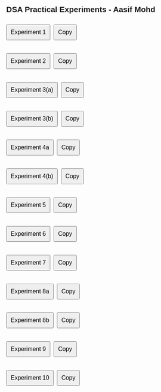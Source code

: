 <!DOCTYPE html>
<html>
<head>
  <title>DSA Experiments</title>
  <style>
    body {
      font-family: Arial, sans-serif;
    }
    button {
      display: inline-block;
      margin: 10px 5px 5px 0;
      padding: 10px;
      font-size: 16px;
      cursor: pointer;
    }
    pre {
      background-color: #f0f0f0;
      padding: 15px;
      border: 1px solid #ccc;
      overflow-x: auto;
      display: none;
      white-space: pre-wrap;
    }
    .experiment {
      margin-bottom: 20px;
    }
  </style>
  <script>
    function toggleCode(id) {
      const block = document.getElementById(id);
      block.style.display = (block.style.display === 'block') ? 'none' : 'block';
    }

    function copyCode(id) {
      const text = document.getElementById(id).innerText;
      navigator.clipboard.writeText(text).catch(err => {
        console.error("Failed to copy: ", err);
      });
    }
  </script>
</head>
<body>

<h2>DSA Practical Experiments - Aasif Mohd</h2>

<div class="experiment">
  <button onclick="toggleCode('exp1')">Experiment 1</button>
  <button onclick="copyCode('exp1')">Copy</button>
  <pre id="exp1">#include &lt;iostream&gt;
using namespace std;

// Function to print the array
void printArray(int arr[], int n) {
    for (int i = 0; i &lt; n; ++i) {
        cout &lt;&lt; arr[i] &lt;&lt; " ";
    }
    cout &lt;&lt; endl;
}

// Function to perform linear search
int linearSearch(int arr[], int n, int x) {
    for (int i = 0; i &lt; n; ++i) {
        if (arr[i] == x) {
            return i; // Return the index if found
        }
    }
    return -1; // Return -1 if not found
}

// Function to insert an element at a given position
void insertElement(int arr[], int&amp; n, int pos, int value) {
    if (pos &lt; 0 || pos &gt; n) {
        cout &lt;&lt; "Invalid position for insertion." &lt;&lt; endl;
        return;
    }

    // Shift elements to the right to create space for the new element
    for (int i = n - 1; i &gt;= pos; --i) {
        arr[i + 1] = arr[i];
    }

    arr[pos] = value;
    n++;
}

// Function to delete an element at a given position
int deleteElement(int arr[], int&amp; n, int value) {
    int pos = linearSearch(arr, n, value);
    if (pos == -1) {
        return 0; // Element not found
    }

    // Shift elements to the left to fill the gap
    for (int i = pos; i &lt; n - 1; ++i) {
        arr[i] = arr[i + 1];
    }
    n--;
    return 1; // Element deleted successfully
}

int main() {
    cout &lt;&lt; "Name = Aasif Mohd \nRoll no. = 24/A15/006" &lt;&lt; endl;
    cout &lt;&lt; "Enter the number of elements in array: ";
    int n;
    cin &gt;&gt; n;

    // Dynamically allocate memory for the array
    int* arr = new int[n + 1];

    cout &lt;&lt; "ENTER THE ARRAY ELEMENTS" &lt;&lt; endl;
    for (int i = 0; i &lt; n; ++i) {
        cout &lt;&lt; "Element at index " &lt;&lt; i &lt;&lt; ": ";
        cin &gt;&gt; arr[i];
    }

    cout &lt;&lt; "Original array: ";
    printArray(arr, n);
    cout &lt;&lt; endl;

    int x;
    cout &lt;&lt; "Enter element to search: ";
    cin &gt;&gt; x;
    int p = linearSearch(arr, n, x);
    if (p != -1) {
        cout &lt;&lt; "Element present at index: " &lt;&lt; p &lt;&lt; endl;
    } else {
        cout &lt;&lt; "Element is not present in array" &lt;&lt; endl;
    }
    cout &lt;&lt; endl;

    // Insert an element
    int pos, value;
    cout &lt;&lt; "For insertion of an element" &lt;&lt; endl;
    cout &lt;&lt; "Enter index: ";
    cin &gt;&gt; pos;
    cout &lt;&lt; "Enter Value: ";
    cin &gt;&gt; value;
    insertElement(arr, n, pos, value);
    cout &lt;&lt; "Array after insertion: ";
    printArray(arr, n);
    cout &lt;&lt; endl;

    // Delete an element
    cout &lt;&lt; "Enter Element for deletion: ";
    cin &gt;&gt; value;
    int m = deleteElement(arr, n, value);
    if (m == 1) {
        cout &lt;&lt; "Deletion is successful" &lt;&lt; endl;
    } else {
        cout &lt;&lt; "Deletion is unsuccessful" &lt;&lt; endl;
    }
    cout &lt;&lt; "Array after deletion: ";
    printArray(arr, n);

    // Deallocate memory
    delete[] arr;

    return 0;
}
</pre>
</div>

<!-- Experiment 2 -->
<div class="experiment">
  <button onclick="toggleCode('exp2')">Experiment 2</button>
  <button onclick="copyCode('exp2')">Copy</button>
  <pre id="exp2">#include &lt;iostream&gt;
using namespace std;
#include &lt;stdlib.h&gt;

struct node {
    int data;
    node* next;
};

// Function to traverse and print the linked list
void linkedListTraversal(struct node* ptr) {
    int i = 0;
    while (ptr != NULL) {
        cout &lt;&lt; "Element at index " &lt;&lt; i &lt;&lt; ": " &lt;&lt; ptr-&gt;data &lt;&lt; "\n";
        i++;
        ptr = ptr-&gt;next;
    }
}

// Function to insert a new node at a given position
void insertAtIndex(node*& head, int index, int value) {
    node* newNode = new node;
    newNode-&gt;data = value;
    newNode-&gt;next = NULL;

    if (index == 0) {
        newNode-&gt;next = head;
        head = newNode;
        return;
    }

    node* current = head;
    for (int i = 0; i &lt; index - 1 &amp;&amp; current != NULL; ++i) {
        current = current-&gt;next;
    }

    if (current == NULL) {
        cout &lt;&lt; "Invalid index! Insertion failed." &lt;&lt; endl;
        delete newNode;
        return;
    }

    newNode-&gt;next = current-&gt;next;
    current-&gt;next = newNode;
}

// Function to delete a node by value
void deleteNode(node*& head, int value) {
    if (head == NULL) {
        cout &lt;&lt; "List is empty! Deletion failed.";
        return;
    }

    if (head-&gt;data == value) {
        node* temp = head;
        head = head-&gt;next;
        free(temp);
        return;
    }

    node* temp = head;
    while (temp-&gt;next != NULL &amp;&amp; temp-&gt;next-&gt;data != value) {
        temp = temp-&gt;next;
    }

    if (temp-&gt;next == NULL) {
        cout &lt;&lt; "Value not found in the list\n";
        return;
    }

    node* nodeToDelete = temp-&gt;next;
    temp-&gt;next = temp-&gt;next-&gt;next;
    free(nodeToDelete);
}

// Function to search for an element in the list
bool searchNode(node* head, int value) {
    int i = 0;
    node* temp = head;
    while (temp != NULL) {
        if (temp-&gt;data == value) {
            cout &lt;&lt; "Value is found at index " &lt;&lt; i &lt;&lt; endl;
            return true;
        }
        i++;
        temp = temp-&gt;next;
    }
    cout &lt;&lt; "Value is not found" &lt;&lt; endl;
    return false;
}

int main() {
    cout &lt;&lt; "Name: Aasif Mohd\nRoll No.: 24/A15/006" &lt;&lt; endl;

    struct node* first = new node;
    struct node* second = new node;
    struct node* third = new node;
    struct node* fourth = new node;

    first-&gt;data = 3;
    first-&gt;next = second;

    second-&gt;data = 6;
    second-&gt;next = third;

    third-&gt;data = 8;
    third-&gt;next = fourth;

    fourth-&gt;data = 6;
    fourth-&gt;next = NULL;

    cout &lt;&lt; "Original List:\n";
    linkedListTraversal(first);
    cout &lt;&lt; "\n";

    cout &lt;&lt; "Inserting 10 at index 2:\n";
    insertAtIndex(first, 2, 10);
    cout &lt;&lt; "Updated List:\n";
    linkedListTraversal(first);
    cout &lt;&lt; "\n";

    int Value = 8;
    cout &lt;&lt; "Search node with value = " &lt;&lt; Value &lt;&lt; endl;
    searchNode(first, Value);

    cout &lt;&lt; "\nDeleting node with value = 8\n";
    deleteNode(first, 8);
    cout &lt;&lt; "Updated List:\n";
    linkedListTraversal(first);
    cout &lt;&lt; "\n";

    return 0;
}
</pre>
</div>

<!-- Experiment 3a (Stack operations) -->
<div class="experiment">
  <button onclick="toggleCode('exp3a')">Experiment 3(a)</button>
  <button onclick="copyCode('exp3a')">Copy</button>
  <pre id="exp3a">#include &lt;iostream&gt;
#include &lt;stdlib.h&gt;
using namespace std;

struct stack {
    int size;
    int top;
    int* arr;
};

// Function to check if stack is full
bool isFull(stack *sp) {
    return sp-&gt;top == sp-&gt;size - 1;
}

// Function to check if stack is empty
bool isEmpty(stack *sp) {
    return sp-&gt;top == -1;
}

// Function to push an element onto the stack
void push(stack *sp, int value) {
    if (isFull(sp)) {
        cout &lt;&lt; "Stack overflow! Cannot push " &lt;&lt; value &lt;&lt; endl;
    } else {
        sp-&gt;top++;
        sp-&gt;arr[sp-&gt;top] = value;
        cout &lt;&lt; "Pushed " &lt;&lt; value &lt;&lt; " onto stack." &lt;&lt; endl;
    }
}

// Function to pop an element from the stack
int pop(stack *sp) {
    if (isEmpty(sp)) {
        cout &lt;&lt; "Stack underflow! No elements to pop." &lt;&lt; endl;
        return -1;
    } else {
        int poppedValue = sp-&gt;arr[sp-&gt;top];
        sp-&gt;top--;
        cout &lt;&lt; "Popped " &lt;&lt; poppedValue &lt;&lt; " from stack." &lt;&lt; endl;
        return poppedValue;
    }
}

int display(stack* sp) {
    cout &lt;&lt; "stack element: ";
    if (isEmpty(sp)) cout &lt;&lt; "Empty stack";
    for (int i = 0; i &lt;= sp-&gt;top; i++) {
        cout &lt;&lt; sp-&gt;arr[i] &lt;&lt; " ";
    }
    cout &lt;&lt; endl &lt;&lt; endl;
    return 0;
}

int main() {
    stack* sp = new stack;
    sp-&gt;size = 5;
    sp-&gt;top = -1;
    sp-&gt;arr = new int[sp-&gt;size];

    cout &lt;&lt; "Stack created successfully" &lt;&lt; endl;

    // Push elements
    push(sp, 10);
    push(sp, 20);
    push(sp, 30);
    push(sp, 40);
    push(sp, 50);
    push(sp, 60); // Should show stack overflow
    cout &lt;&lt; endl &lt;&lt; "Stack element after all elements pushed" &lt;&lt; endl;
    display(sp);

    // Pop elements
    pop(sp);
    pop(sp);
    pop(sp);
    pop(sp);
    pop(sp);
    pop(sp); // Should show stack underflow
    cout &lt;&lt; endl &lt;&lt; "Stack element after all elements popped" &lt;&lt; endl;
    display(sp);

    // Free allocated memory
    delete[] sp-&gt;arr;
    delete sp;

    return 0;
}
</pre>
</div>

<!-- Experiment 3b (Stack using linked list) -->
<div class="experiment">
  <button onclick="toggleCode('exp3b')">Experiment 3(b)</button>
  <button onclick="copyCode('exp3b')">Copy</button>
  <pre id="exp3b">#include &lt;iostream&gt;
using namespace std;

struct Node {
    int data;
    Node* next;
};

int isempty(Node* top) {
    return top == NULL;
}

void push(Node*& top, int x) {
    Node* n = new Node;
    n-&gt;data = x;
    n-&gt;next = top;
    top = n;
    cout &lt;&lt; "Pushed Element = " &lt;&lt; x &lt;&lt; endl;
}

void pop(Node*& top) {
    if (isempty(top)) {
        cout &lt;&lt; "Popped Element = Stack Underflow\n";
    } else {
        Node* n = top;
        int x = n-&gt;data;
        top = top-&gt;next;
        delete n;
        cout &lt;&lt; "Popped Element = " &lt;&lt; x &lt;&lt; endl;
    }
}

void display(Node* top) {
    cout &lt;&lt; "Stack elements: ";
    if (isempty(top)) {
        cout &lt;&lt; "Stack is empty" &lt;&lt; endl &lt;&lt; endl;
    } else {
        Node* temp = top;
        while (temp != NULL) {
            cout &lt;&lt; temp-&gt;data &lt;&lt; " ";
            temp = temp-&gt;next;
        }
        cout &lt;&lt; endl &lt;&lt; endl;
    }
}

int main() {
    cout &lt;&lt; "Name: Aasif Mohd\nRoll no.: 24/A15/006" &lt;&lt; endl;
    Node* top = NULL;

    cout &lt;&lt; "\nPushing values onto the stack" &lt;&lt; endl;
    push(top, 10);
    push(top, 20);
    push(top, 30);
    push(top, 40);
    cout &lt;&lt; endl;
    display(top);

    cout &lt;&lt; "Popping values from the stack" &lt;&lt; endl;
    pop(top);
    pop(top);
    pop(top);
    pop(top);
    pop(top);

    cout &lt;&lt; endl;
    display(top);

    return 0;
}
</pre>
</div>

<!-- Experiment 4a (Queue Implementation) -->
<div class="experiment">
  <button onclick="toggleCode('exp4a')">Experiment 4a</button>
  <button onclick="copyCode('exp4a')">Copy</button>
  <pre id="exp4a">#include &lt;iostream&gt;
#include &lt;stdlib.h&gt;
using namespace std;

struct queue {
    int size;
    int f, r;
    int *array;
};

// Check if the queue is full
int isfull(queue *&p) {
    if (p-&gt;r == p-&gt;size - 1) {
        return 1;
    }
    return 0;
}

// Check if the queue is empty
int isempty(queue *&p) {
    if (p-&gt;f == -1 || p-&gt;f &gt; p-&gt;r) { // Empty if f &gt; r or f is -1
        return 1;
    }
    return 0;
}

// Enqueue function to add an item to the queue
void enqueue(queue *&p, int value) {
    if (isfull(p)) {
        cout &lt;&lt; "Queue is full" &lt;&lt; endl;
    } else {
        if (p-&gt;f == -1) { // First element being added
            p-&gt;f = 0;
        }
        p-&gt;r++;
        p-&gt;array[p-&gt;r] = value;
        cout &lt;&lt; "Enqueued item: " &lt;&lt; value &lt;&lt; endl;
    }
}

// Remove an element from the queue (dequeue)
void dequeue(queue *&p) {
    if (isempty(p)) {
        cout &lt;&lt; "Dequeuing: Queue is empty" &lt;&lt; endl;
    } else {
        int a = p-&gt;array[p-&gt;f];
        p-&gt;f++;
        cout &lt;&lt; "Dequeued item: " &lt;&lt; a &lt;&lt; endl;

        // Reset the queue if it's empty
        if (p-&gt;f &gt; p-&gt;r) {
            p-&gt;f = p-&gt;r = -1;
        }
    }
}

// Display all elements in the queue
void display(queue *&p) {
    cout &lt;&lt; "Queue elements: ";
    if (isempty(p)) {
        cout &lt;&lt; "Queue is empty" &lt;&lt; endl;
    } else {
        for (int i = p-&gt;f; i &lt;= p-&gt;r; i++) {
            cout &lt;&lt; p-&gt;array[i] &lt;&lt; " ";
        }
        cout &lt;&lt; endl;
    }
}

int main() {
    cout &lt;&lt; " Name = Aasif Mohd\nRoll No = 24/A15/006" &lt;&lt; endl;
    // Create a queue
    struct queue* p;
    p = new queue;
    p-&gt;size = 10;
    p-&gt;f = -1;
    p-&gt;r = -1;
    p-&gt;array = new int[p-&gt;size];

    // Test the queue operations
    cout&lt;&lt;"Is the queue empty: "&lt;&lt;(isempty(p)?"Yes" :"No")&lt;&lt;endl;
    enqueue(p, 4);
    enqueue(p, 8);
    enqueue(p, 49);
    enqueue(p, 47);

    // Display current queue
    display(p);

    dequeue(p);
    dequeue(p);
    dequeue(p);
    dequeue(p);

    // This should show "Queue is empty"
    display(p);

    // Cleanup
    delete[] p-&gt;array;
    delete p;

    return 0;
}
</pre>
</div>

<!-- Experiment 4b (Queue using Linked List) -->
<div class="experiment">
  <button onclick="toggleCode('exp4b')">Experiment 4(b)</button>
  <button onclick="copyCode('exp4b')">Copy</button>
  <pre id="exp4b">#include &lt;iostream&gt;
using namespace std;

struct node {
    int data;
    struct node *next;
};

node *f = NULL; // Front of the queue
node *r = NULL; // Rear of the queue

// Check if the queue is empty
bool isempty() {
    return (f == NULL && r == NULL); // Queue is empty if both front and rear are NULL
}

// Add an element to the queue (enqueue)
void enqueue(int value) {
    node* newNode = new node;
    newNode->data = value;
    newNode->next = NULL;
    if(f == NULL) { // If the queue is empty
        f = r = newNode;
    } else {
        r->next = newNode;
        r = newNode;
    }

    cout << "Enqueued element: " << value << endl;
}

// Remove an element from the queue (dequeue)
void dequeue() {
    if (isempty()) {
        cout << "Dequeuing: Queue is empty" << endl;
    } else {
        node *ptr = f;
        int d = ptr->data;
        f = f->next;
        // If the queue becomes empty after dequeue
        if (f == NULL) {
            r = NULL;
        }
        delete ptr; // Use delete instead of free
        cout << "Dequeued element: " << d << endl;
    }
}

// Display all elements in the queue
void display() {
    cout << "Queue elements: ";
    if (isempty()) {
        cout << "Queue is empty" << endl;
    } else {
        node *ptr = f;
        while (ptr != NULL) {
            cout << ptr->data << " ";
            ptr = ptr->next;
        }
        cout << endl;
    }
}

int main() {
    cout << "Name = Aasif Mohd\nRoll No = 24/A15/006" << endl;
    // Test the queue operations
    cout << "Is the queue empty: " << (isempty() ? "Yes" : "No") << endl;
    enqueue(4);
    enqueue(8);
    enqueue(49);
    enqueue(54);
    // Display the queue after enqueues
    display();
    dequeue();
    dequeue();
    dequeue();
    dequeue();
    // Display the queue after dequeues
    display();
    return 0;
}
</pre>
</div>

<!-- Experiment 5 (Infix to Postfix using Stack) -->
<div class="experiment">
  <button onclick="toggleCode('exp5')">Experiment 5</button>
  <button onclick="copyCode('exp5')">Copy</button>
  <pre id="exp5">#include &lt;iostream&gt;
#include &lt;stdlib.h&gt;

using namespace std;

struct stack {
    int size;
    int top;
    char *arr;
};

int stackTop(struct stack* sp) {
    if (sp->top == -1) {
        return -1; // Return -1 if the stack is empty
    }
    return sp->arr[sp->top];
}

int isEmpty(struct stack *ptr) {
    return (ptr->top == -1);
}

int isFull(struct stack *ptr) {
    return (ptr->top == ptr->size - 1);
}

void push(struct stack* ptr, char val) {
    if (isFull(ptr)) {
        cout << "Stack Overflow! Cannot push " << val << " to the stack" << endl;
    } else {
        ptr->top++;
        ptr->arr[ptr->top] = val;
    }
}

char pop(struct stack* ptr) {
    if (isEmpty(ptr)) {
        cout << "Stack Underflow! Cannot pop from the stack" << endl;
        return -1;
    } else {
        char val = ptr->arr[ptr->top];
        ptr->top--;
        return val;
    }
}

int precedence(char ch) {
    if (ch == '*' || ch == '/') {
        return 3;
    } else if (ch == '+' || ch == '-') {
        return 2;
    } else {
        return 0;
    }
}

int isOperator(char ch) {
    return (ch == '+' || ch == '-' || ch == '*' || ch == '/');
}

char* infixToPostfix(const char* infix) {
    struct stack * sp = new stack;
    sp->size = 10;
    sp->top = -1;
    sp->arr = new char[sp->size];

    char* postfix = new char[sp->size];
    int i = 0; // Track infix traversal
    int j = 0; // Track postfix addition
    while (infix[i] != '\0') {
        if (!isOperator(infix[i])) {
            postfix[j] = infix[i];
            j++;
            i++;
        } else {
            if (precedence(infix[i]) > precedence(stackTop(sp))) {
                push(sp, infix[i]);
                i++;
            } else {
                postfix[j] = pop(sp);
                j++;
            }
        }
    }
    while (!isEmpty(sp)) {
        postfix[j] = pop(sp);
        j++;
    }
    postfix[j] = '\0';
    return postfix;
}

int main() {
    cout << " Name = Aasif Mohd\nRoll No = 24/A15/006" << endl;
    const char* infix = "x-y/z-k*d"; // Example infix expression
    cout << "Infix Expression: " << infix << endl;
    char* postfix = infixToPostfix(infix);
    cout << "Postfix Expression: " << postfix << endl;

    delete[] postfix; // Free memory for the postfix expression
    return 0;
}
</pre>
</div>

<!-- Experiment 6 (Binary Tree Traversal) -->
<div class="experiment">
  <button onclick="toggleCode('exp6')">Experiment 6</button>
  <button onclick="copyCode('exp6')">Copy</button>
  <pre id="exp6">#include &lt;iostream&gt;
#include &lt;stdlib.h&gt;
using namespace std;

struct node{
    int data;
    struct node* left;
    struct node* right;
};

struct node* createnode(int data){
    struct node* n = new node;
    n->data = data;
    n->left = NULL;
    n->right = NULL;
    return n;
}

void preorder(struct node* n){
    if(n){
        cout << n->data << " ";
        preorder(n->left);
        preorder(n->right);
    }
}

void inorder(struct node* n){
    if(n){
        inorder(n->left);
        cout << n->data << " ";
        inorder(n->right);
    }
}

void postorder(struct node* n){
    if(n){
        postorder(n->left);
        postorder(n->right);
        cout << n->data << " ";
    }
}

int main() {
    cout << " Name = Aasif Mohd\nRoll No = 24/A15/006" << endl
    <<endl;
    cout << "Binary Tree Implementation" << endl;
    struct node* n = createnode(10);
    struct node* n1 = createnode(20);
    struct node* n2 = createnode(30);
    struct node* n11 = createnode(40);
    struct node* n12 = createnode(50);
    struct node* n21 = createnode(60);
    struct node* n22 = createnode(70);

    n->left = n1;
    n->right = n2;
    n1->left = n11;
    n1->right = n12;
    n2->left = n21;
    n2->right = n22;

    /* Binary Tree Structure
        10
       /  \
      20   30
     /  \  /  \
    40  50 60  70 */

    cout << "Preorder Traversal: ";
    preorder(n);

    cout << endl;

    cout << "Inorder Traversal: ";
    inorder(n);
    cout << endl;

    cout << "Postorder Traversal: ";
    postorder(n);
    cout << endl;

    return 0;
}
</pre>
</div>

<!-- Experiment 7 (Binary Search Tree) -->
<div class="experiment">
  <button onclick="toggleCode('exp7')">Experiment 7</button>
  <button onclick="copyCode('exp7')">Copy</button>
  <pre id="exp7">#include &lt;iostream&gt;
using namespace std;

struct node {
    int data;
    struct node* left;
    struct node* right;
};

// Function to create a new node
struct node* createnode(int data) {
    struct node* n = new node;
    n->data = data;
    n->left = NULL;
    n->right = NULL;
    return n;
}

// In-order Traversal
void inorder(struct node* n) {
    if (n) {
        inorder(n->left);
        cout << n->data << " ";
        inorder(n->right);
    }
}

// Search Function with Integrated Output
struct node* searchIter(struct node* root, int key) {
    while (root != NULL) {
        if (key == root->data) {
            cout << "Found node with value " << key << endl;
            return root;
        } else if (key < root->data) {
            root = root->left;
        } else {
            root = root->right;
        }
    }
    cout << "Node with value " << key << " not found." << endl;
    return NULL;
}

// Insert Function with Confirmation Message
void insert(struct node*& root, int key) {
    if (root == NULL) {
        root = createnode(key);
        cout << "Inserted " << key << " into the BST." << endl;
        return;
    }

    struct node* current = root;
    struct node* prev = NULL;

    while (current != NULL) {
        prev = current;
        if (key == current->data) {
            cout << "Cannot insert " << key << ", already in BST" << endl;
            return;
        } else if (key < current->data) {
            current = current->left;
        } else {
            current = current->right;
        }
    }

    struct node* newNode = createnode(key);

    if (key < prev->data) {
        prev->left = newNode;
    } else {
        prev->right = newNode;
    }
    cout << "Inserted " << key << " into the BST." << endl;
}

// Delete Node Function (Direct Root Handling)
void deleteNode(struct node*& root, int value) {
    if (root == NULL) return;

    // If the node to be deleted is found
    if (value == root->data) {
        // Node with one child or no child
        if (root->left == NULL) {
            struct node* temp = root->right;
            delete root;
            root = temp;
            return;
        } else if (root->right == NULL) {
            struct node* temp = root->left;
            delete root;
            root = temp;
            return;
        }

        // Node with two children: Get in-order predecessor
        struct node* iPre = root->left;
        while (iPre->right) {
            iPre = iPre->right;
        }

        // Replace data with predecessor's data
        root->data = iPre->data;

        // Delete the predecessor
        deleteNode(root->left, iPre->data);
    }
    // If the node to be deleted is not found, continue searching
    else if (value < root->data) {
        deleteNode(root->left, value);
    } else {
        deleteNode(root->right, value);
    }
}

int main() {
    cout<<" Name = Aasif Mohd\nRoll No = 24/A15/006"<<endl<<endl;
    struct node* root = NULL;

    // Insert Nodes
    insert(root, 50);
    insert(root, 30);
    insert(root, 70);
    insert(root, 20);
    insert(root, 40);
    insert(root, 60);
    insert(root, 80);

    // In-order Traversal
    cout << "# In-order Traversal: ";
    inorder(root);
    cout << endl;

    // Search with Integrated Output
    cout << "# Searching Node with value 30:"<<endl;
    searchIter(root, 30); // Found
    cout << "# Searching Node with value 100:"<<endl;
    searchIter(root, 100); // Not Found

    // Delete a Node (Direct Call)
    cout << "# Deleting node with value 50..." << endl;
    deleteNode(root, 50); // Direct call without reassigning root

    // In-order Traversal After Deletion
    cout << "# In-order Traversal After Deletion: ";
    inorder(root);
    cout << endl;

    return 0;
}
</pre>
</div>

<!-- Experiment 8a (Breadth-First Search) -->
<div class="experiment">
  <button onclick="toggleCode('exp8a')">Experiment 8a</button>
  <button onclick="copyCode('exp8a')">Copy</button>
  <pre id="exp8a">#include &lt;iostream&gt;
using namespace std;

struct queue {
    int size;
    int f;
    int r;
    int* arr;
};

// Check if the queue is empty
int isEmpty(struct queue* q) {
    return (q->r == q->f);
}

// Check if the queue is full
int isFull(struct queue* q) {
    return (q->r == q->size - 1);
}

// Enqueue operation
void enqueue(struct queue* q, int val) {
    if (isFull(q)) {
        cout << "This Queue is full" << endl;
    } else {
        q->r++;
        q->arr[q->r] = val;
    }
}

// Dequeue operation
int dequeue(struct queue* q) {
    int a = -1;
    if (isEmpty(q)) {
        cout << "This Queue is empty" << endl;
    } else {
        q->f++;
        a = q->arr[q->f];
    }
    return a;
}

int main() {
    cout << " Name = Aasif Mohd\nRoll No = 24/A15/006" << endl << endl;
    struct queue* q = new queue;
    q->size = 400;
    q->f = q->r = -1;
    q->arr = new int[q->size];

    // BFS Implementation
    int node;
    int i = 1; // Starting from node 1
    int visited[7] = {0, 0, 0, 0, 0, 0, 0};
    int a[7][7] = {
        {0, 1, 1, 1, 0, 0, 0},
        {1, 0, 1, 0, 0, 0, 0},
        {1, 1, 0, 1, 1, 0, 0},
        {1, 0, 1, 0, 1, 0, 0},
        {0, 0, 1, 1, 0, 1, 1},
        {0, 0, 0, 0, 1, 0, 0},
        {0, 0, 0, 0, 1, 0, 0}
    };

    cout << "Breadth-First Search Traversal Starting from node 1: " << endl;
    // BFS starting node
    cout << i << " ";
    visited[i] = 1;
    enqueue(q, i); // Enqueue i for exploration
    // BFS Traversal
    while (!isEmpty(q)) {
        int node = dequeue(q);
        for (int j = 0; j < 7; j++) {
            if (a[node][j] == 1 && visited[j] == 0) {
                cout << j << " ";
                visited[j] = 1;
                enqueue(q, j);
            }
        }
    }

    // Cleanup
    delete[] q->arr;
    delete q;
    return 0;
}
</pre>
</div>

<!-- Experiment 8b (Depth-First Search) -->
<div class="experiment">
  <button onclick="toggleCode('exp8b')">Experiment 8b</button>
  <button onclick="copyCode('exp8b')">Copy</button>
  <pre id="exp8b">#include &lt;iostream&gt;
using namespace std;

int visited[7] = {0,0,0,0,0,0,0};
int A [7][7] = {
    {0,1,1,1,0,0,0},
    {1,0,1,0,0,0,0},
    {1,1,0,1,1,0,0},
    {1,0,1,0,1,0,0},
    {0,0,1,1,0,1,1},
    {0,0,0,0,1,0,0},
    {0,0,0,0,1,0,0}
};

void DFS(int i){
    cout << i << " ";
    visited[i] = 1;
    for (int j = 0; j < 7; j++) {
        if(A[i][j] == 1 && !visited[j]){
            DFS(j);
        }
    }
}

int main(){
    cout << " Name = Aasif Mohd\nRoll No = 24/A15/006" << endl << endl;
    // DFS Implementation when the root node is 0
    cout << "Depth-First Search Traversal Starting from Node 0: " << endl;
    DFS(0);
    return 0;
}
</pre>
</div>

<!-- Experiment 9 (Linear and Binary Search) -->
<div class="experiment">
  <button onclick="toggleCode('exp9')">Experiment 9</button>
  <button onclick="copyCode('exp9')">Copy</button>
  <pre id="exp9">#include &lt;iostream&gt;
using namespace std;

// Function to print the array
void printArray(int arr[], int size) {
    cout &lt;&lt; "Array: ";
    for (int i = 0; i &lt; size; i++) {
        cout &lt;&lt; arr[i] &lt;&lt; " ";
    }
    cout &lt;&lt; endl;
}

// Linear Search Function
int linearSearch(int arr[], int size, int key) { // Added 'size' parameter
    for (int i = 0; i &lt; size; i++) {
        if (arr[i] == key) {
            return i; // Return index if key is found
        }
    }
    return -1; // Return -1 if not found
}

// Binary Search Function (Requires Sorted Array)
int binarySearch(int arr[], int size, int key) { // Added 'size' parameter
    int left = 0, right = size - 1;

    while (left &lt;= right) {
        int mid = left + (right - left) / 2;

        if (arr[mid] == key) {
            return mid; // Return index if key is found
        }
        else if (arr[mid] &lt; key) {
            left = mid + 1; // Search in the right half
        }
        else {
            right = mid - 1; // Search in the left half
        }
    }
    return -1; // Return -1 if not found
}

int main() {
    cout &lt;&lt; " Name = Aasif Mohd\nRoll No = 24/A15/006" &lt;&lt; endl &lt;&lt; endl;
    int arr[] = {2, 4, 6, 8, 10, 12, 14, 16, 18, 20};
    int size = sizeof(arr) / sizeof(arr[0]);
    int key;
    printArray(arr, size);
    cout &lt;&lt; "Enter the number to search: ";
    cin &gt;&gt; key;

    // Linear Search
    int linearResult = linearSearch(arr, size, key); // Pass 'size' as argument
    if (linearResult != -1) {
        cout &lt;&lt; "Linear Search: Element " &lt;&lt; key &lt;&lt; " found at index " &lt;&lt; linearResult &lt;&lt; endl;
    } else {
        cout &lt;&lt; "Linear Search: Element " &lt;&lt; key &lt;&lt; " not found." &lt;&lt; endl;
    }

    // Binary Search
    int binaryResult = binarySearch(arr, size, key); // Pass 'size' as argument
    if (binaryResult != -1) {
        cout &lt;&lt; "Binary Search: Element " &lt;&lt; key &lt;&lt; " found at index " &lt;&lt; binaryResult &lt;&lt; endl;
    } else {
        cout &lt;&lt; "Binary Search: Element " &lt;&lt; key &lt;&lt; " not found." &lt;&lt; endl;
    }

    return 0;
}
</pre>
</div>

<!-- Experiment 10 (Bubble Sort, Insertion Sort, Merge Sort) -->
<div class="experiment">
  <button onclick="toggleCode('exp10')">Experiment 10</button>
  <button onclick="copyCode('exp10')">Copy</button>
  <pre id="exp10">#include &lt;iostream&gt;
using namespace std;

void printArray(int *A, int n)
{
    for (int i = 0; i &lt; n; i++)
    {
        cout &lt;&lt; A[i] &lt;&lt; " ";
    }
    cout &lt;&lt; endl;
}

void bubbleSort(int A[], int n) {
    for (int i = 0; i &lt; n - 1; i++) {
        for (int j = 0; j &lt; n - i - 1; j++) {
            if (A[j] &gt; A[j + 1]) {
                swap(A[j], A[j + 1]);
            }
        }
    }
}

void insertionSort(int A[], int m) {
    for (int i = 1; i &lt; m; i++) {
        int key = A[i];
        int j = i - 1;
        while (j &gt;= 0 && A[j] &gt; key) {
            A[j + 1] = A[j];
            j--;
        }
        A[j + 1] = key;
    }
}

void merge(int A[], int mid, int low, int high)
{
    int i, j, k, B[100];
    i = low;
    j = mid + 1;
    k = low;

    while (i &lt;= mid && j &lt;= high)
    {
        if (A[i] &lt; A[j])
        {
            B[k] = A[i];
            i++;
            k++;
        }
        else
        {
            B[k] = A[j];
            j++;
            k++;
        }
    }
    while (i &lt;= mid)
    {
        B[k] = A[i];
        k++;
        i++;
    }
    while (j &lt;= high)
    {
        B[k] = A[j];
        k++;
        j++;
    }

    for (int i = low; i &lt;= high; i++)
    {
        A[i] = B[i];
    }
}

void mergeSort(int A[], int low, int high){
    int mid;
    if(low&lt;high){
        mid = (low + high) /2;
        mergeSort(A, low, mid);
        mergeSort(A, mid+1, high);
        merge(A, mid, low, high);
    }
}

int main(){
    cout &lt;&lt; " Name = Aasif Mohd\nRoll No = 24/A15/006" &lt;&lt; endl
    &lt;&lt; endl;
    int A[] = {9, 1, 4, 14, 4, 15, 6};
    int n = 7;
    cout&lt;&lt;"----BUBBLE SORT----"&lt;&lt;endl;
    cout&lt;&lt;"Original array: ";
    printArray(A, n);
    bubbleSort(A, n);
    cout&lt;&lt;"Sorted array: ";
    printArray(A, n);
    cout&lt;&lt;endl;
    int B[] = {4, 2, 1, 4, 9, 5, 6};
    int m = 7;
    cout&lt;&lt;"----INSERTION SORT----"&lt;&lt;endl;
    cout&lt;&lt;"Original array: ";
    printArray(B, m);
    insertionSort(B, m);
    cout&lt;&lt;"Sorted array: ";
    printArray(B, m);
    cout&lt;&lt;endl;
    int C[] = {8, 2, 7, 4, 1, 5, 4};
    int o = 7;
    cout&lt;&lt;"----MERGE SORT----"&lt;&lt;endl;
    cout&lt;&lt;"Original array: ";
    printArray(C, o);
    mergeSort(C, 0, o-1);
    cout&lt;&lt;"Sorted array: ";
    printArray(C, o);
    return 0;
}
</pre>
</div>

</body>
</html>



